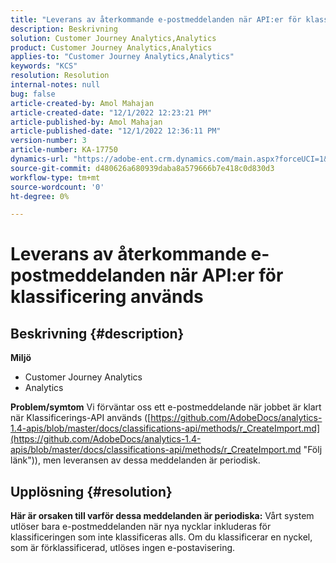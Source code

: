 ```yaml
---
title: "Leverans av återkommande e-postmeddelanden när API:er för klassificering används"
description: Beskrivning
solution: Customer Journey Analytics,Analytics
product: Customer Journey Analytics,Analytics
applies-to: "Customer Journey Analytics,Analytics"
keywords: "KCS"
resolution: Resolution
internal-notes: null
bug: false
article-created-by: Amol Mahajan
article-created-date: "12/1/2022 12:23:21 PM"
article-published-by: Amol Mahajan
article-published-date: "12/1/2022 12:36:11 PM"
version-number: 3
article-number: KA-17750
dynamics-url: "https://adobe-ent.crm.dynamics.com/main.aspx?forceUCI=1&pagetype=entityrecord&etn=knowledgearticle&id=d08d72ee-7271-ed11-9561-6045bd006793"
source-git-commit: d480626a680939daba8a579666b7e418c0d830d3
workflow-type: tm+mt
source-wordcount: '0'
ht-degree: 0%

---
```


# Leverans av återkommande e-postmeddelanden när API:er för klassificering används

## Beskrivning {#description}

<b>Miljö</b>
- Customer Journey Analytics
- Analytics 



<b>Problem/symtom</b>
Vi förväntar oss ett e-postmeddelande när jobbet är klart när Klassificerings-API används ([https://github.com/AdobeDocs/analytics-1.4-apis/blob/master/docs/classifications-api/methods/r_CreateImport.md](https://github.com/AdobeDocs/analytics-1.4-apis/blob/master/docs/classifications-api/methods/r_CreateImport.md "Följ länk")), men leveransen av dessa meddelanden är periodisk.


## Upplösning {#resolution}

<b>Här är orsaken till varför dessa meddelanden är periodiska:</b>
Vårt system utlöser bara e-postmeddelanden när nya nycklar inkluderas för klassificeringen som inte klassificeras alls. Om du klassificerar en nyckel, som är förklassificerad, utlöses ingen e-postavisering.
